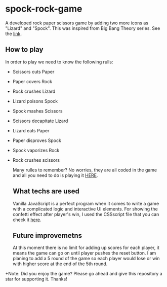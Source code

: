 # spock-rock-game
A developed rock paper scissors game by adding two more icons as "Lizard" and "Spock". This was inspired from Big Bang Theory series. See the [link](https://www.youtube.com/watch?v=x5Q6-wMx-K8).  



## How to play  
In order to play we need to know the following rulls:    
* Scissors cuts Paper
* Paper covers Rock
* Rock crushes Lizard
* Lizard poisons Spock
* Spock mashes Scissors
* Scissors decapitate Lizard
* Lizard eats Paper
* Paper disproves Spock
* Spock vaporizes Rock
* Rock crushes scissors

    
  Many rulles to remember? No worries, they are all coded in the game and all you need to do is playing it [HERE](https://samiracode.github.io/spock-rock-game/).
  ## What techs are used
  Vanilla JavaScript is a perfect program when it comes to write a game with a complicated logic and interactive UI elements.
  For showing the confetti effect after player's win, I used the CSSscript file that you can check it [here](https://www.cssscript.com/confetti-falling-animation/).

  ## Future improvemetns
  At this moment there is no limit for adding up scores for each player, it means the game can go on until player pushes the reset button. I am planing to add a 5 round of the game so each player would lose or win with higher score at the end of the 5th round.

    
 +Note: Did you enjoy the game? Please go ahead and give this repository a star for supporting it. Thanks!      

